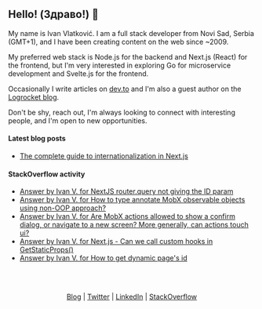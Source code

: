 ## Hello! (Здраво!) 👋

My name is Ivan Vlatković. I am a full stack developer from Novi Sad, Serbia (GMT+1), and I have been creating content on the web since ~2009.

My preferred web stack is Node.js for the backend and Next.js (React) for the frontend, but I'm very interested in exploring Go for microservice development and Svelte.js for the frontend.

Occasionally I write articles on [dev.to](https://dev.to/ivandotv) and I'm also a guest author on the [Logrocket blog](https://blog.logrocket.com/author/ivanvlatkovic/).

Don't be shy, reach out, I'm always looking to connect with interesting people, and I'm open to new opportunities.

#### Latest blog posts
<!-- Blog Posts:START -->
- [The complete guide to internationalization in Next.js](https://blog.logrocket.com/complete-guide-internationalization-nextjs/)
<!-- Blog Posts:END -->

#### StackOverflow activity
<!-- STACKOVERFLOW:START -->
- [Answer by Ivan V. for NextJS router.query not giving the ID param](https://stackoverflow.com/questions/71360998/nextjs-router-query-not-giving-the-id-param/71361469#71361469)
- [Answer by Ivan V. for How to type annotate MobX observable objects using non-OOP approach?](https://stackoverflow.com/questions/71278812/how-to-type-annotate-mobx-observable-objects-using-non-oop-approach/71287427#71287427)
- [Answer by Ivan V. for Are MobX actions allowed to show a confirm dialog, or navigate to a new screen? More generally, can actions touch ui?](https://stackoverflow.com/questions/71273649/are-mobx-actions-allowed-to-show-a-confirm-dialog-or-navigate-to-a-new-screen/71279973#71279973)
- [Answer by Ivan V. for Next.js - Can we call custom hooks in GetStaticProps&lpar;&rpar;](https://stackoverflow.com/questions/71048699/next-js-can-we-call-custom-hooks-in-getstaticprops/71048767#71048767)
- [Answer by Ivan V. for How to get dynamic page&#39;s id](https://stackoverflow.com/questions/70274539/how-to-get-dynamic-pages-id/70275784#70275784)
<!-- STACKOVERFLOW:END -->

<br/>
<br/>
<p align="center" valign="center">
<a href="https://dev.to/ivandotv">Blog</a> |
<a href="https://twitter.com/iki_xx">Twitter</a> |
<a href="https://www.linkedin.com/in/ivandotv/">LinkedIn</a> |
<a href="https://stackoverflow.com/users/1489487/ivan-v">StackOverflow</a></p>
